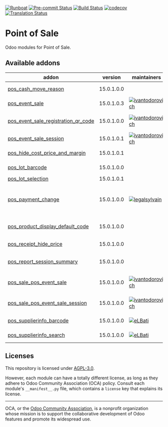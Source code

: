 
[![Runboat](https://img.shields.io/badge/runboat-Try%20me-875A7B.png)](https://runboat.odoo-community.org/builds?repo=OCA/pos&target_branch=15.0)
[![Pre-commit Status](https://github.com/OCA/pos/actions/workflows/pre-commit.yml/badge.svg?branch=15.0)](https://github.com/OCA/pos/actions/workflows/pre-commit.yml?query=branch%3A15.0)
[![Build Status](https://github.com/OCA/pos/actions/workflows/test.yml/badge.svg?branch=15.0)](https://github.com/OCA/pos/actions/workflows/test.yml?query=branch%3A15.0)
[![codecov](https://codecov.io/gh/OCA/pos/branch/15.0/graph/badge.svg)](https://codecov.io/gh/OCA/pos)
[![Translation Status](https://translation.odoo-community.org/widgets/pos-15-0/-/svg-badge.svg)](https://translation.odoo-community.org/engage/pos-15-0/?utm_source=widget)

<!-- /!\ do not modify above this line -->

# Point of Sale

Odoo modules for Point of Sale.

<!-- /!\ do not modify below this line -->

<!-- prettier-ignore-start -->

[//]: # (addons)

Available addons
----------------
addon | version | maintainers | summary
--- | --- | --- | ---
[pos_cash_move_reason](pos_cash_move_reason/) | 15.0.1.0.0 |  | POS cash in-out reason
[pos_event_sale](pos_event_sale/) | 15.0.1.0.3 | [![ivantodorovich](https://github.com/ivantodorovich.png?size=30px)](https://github.com/ivantodorovich) | Sell events from Point of Sale
[pos_event_sale_registration_qr_code](pos_event_sale_registration_qr_code/) | 15.0.1.0.0 | [![ivantodorovich](https://github.com/ivantodorovich.png?size=30px)](https://github.com/ivantodorovich) | Print registration QR codes on Point of Sale receipts
[pos_event_sale_session](pos_event_sale_session/) | 15.0.1.0.1 | [![ivantodorovich](https://github.com/ivantodorovich.png?size=30px)](https://github.com/ivantodorovich) | Sell event sessions from Point of Sale
[pos_hide_cost_price_and_margin](pos_hide_cost_price_and_margin/) | 15.0.1.0.1 |  | Hide Cost and Margin on PoS
[pos_lot_barcode](pos_lot_barcode/) | 15.0.1.0.0 |  | Scan barcode to enter lot/serial numbers
[pos_lot_selection](pos_lot_selection/) | 15.0.1.0.1 |  | POS Lot Selection
[pos_payment_change](pos_payment_change/) | 15.0.1.0.0 | [![legalsylvain](https://github.com/legalsylvain.png?size=30px)](https://github.com/legalsylvain) | Allow cashier to change order payments, as long as the session is not closed.
[pos_product_display_default_code](pos_product_display_default_code/) | 15.0.1.0.0 |  | pos: display product default code before product name
[pos_receipt_hide_price](pos_receipt_hide_price/) | 15.0.1.0.0 |  | Add button to remove price from receipt.
[pos_report_session_summary](pos_report_session_summary/) | 15.0.1.0.0 |  | Adds a Session Summary PDF report on the POS session
[pos_sale_pos_event_sale](pos_sale_pos_event_sale/) | 15.0.1.0.0 | [![ivantodorovich](https://github.com/ivantodorovich.png?size=30px)](https://github.com/ivantodorovich) | Glue module between pos_sale and pos_event_sale
[pos_sale_pos_event_sale_session](pos_sale_pos_event_sale_session/) | 15.0.1.0.0 | [![ivantodorovich](https://github.com/ivantodorovich.png?size=30px)](https://github.com/ivantodorovich) | Glue module between pos_sale and pos_event_sale_session
[pos_supplierinfo_barcode](pos_supplierinfo_barcode/) | 15.0.1.0.0 | [![eLBati](https://github.com/eLBati.png?size=30px)](https://github.com/eLBati) | Search products by supplier barcode
[pos_supplierinfo_search](pos_supplierinfo_search/) | 15.0.1.0.0 | [![eLBati](https://github.com/eLBati.png?size=30px)](https://github.com/eLBati) | Search products by supplier data

[//]: # (end addons)

<!-- prettier-ignore-end -->

## Licenses

This repository is licensed under [AGPL-3.0](LICENSE).

However, each module can have a totally different license, as long as they adhere to Odoo Community Association (OCA)
policy. Consult each module's `__manifest__.py` file, which contains a `license` key
that explains its license.

----
OCA, or the [Odoo Community Association](http://odoo-community.org/), is a nonprofit
organization whose mission is to support the collaborative development of Odoo features
and promote its widespread use.
